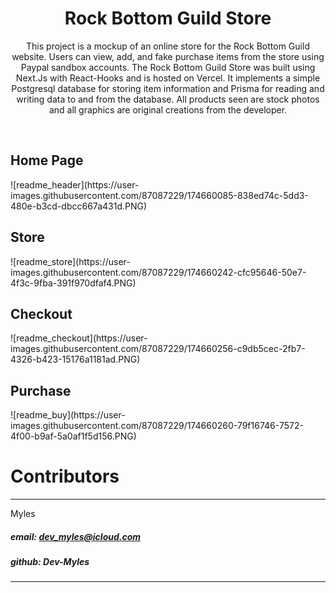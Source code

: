 <h1 align=center style=bold>Rock Bottom Guild Store</h1>

<p align=center>
 This project is a mockup of an online store for the Rock Bottom Guild website. Users can view, add, and fake purchase items from the store
  using Paypal sandbox accounts. The Rock Bottom Guild Store was built using Next.Js with React-Hooks and is hosted on Vercel. It implements a simple
  Postgresql database for storing item information and Prisma for reading and writing data to and from the database. All products seen are stock photos 
  and all graphics are original creations from the developer.
</p>
<br>
<h2>Home Page</h2>
![readme_header](https://user-images.githubusercontent.com/87087229/174660085-838ed74c-5dd3-480e-b3cd-dbcc667a431d.PNG)
<br>
<h2>Store</h2>
![readme_store](https://user-images.githubusercontent.com/87087229/174660242-cfc95646-50e7-4f3c-9fba-391f970dfaf4.PNG)
<br>
<h2>Checkout</h2>
![readme_checkout](https://user-images.githubusercontent.com/87087229/174660256-c9db5cec-2fb7-4326-b423-15176a1181ad.PNG)
<br>
<h2>Purchase</h2>
![readme_buy](https://user-images.githubusercontent.com/87087229/174660260-79f16746-7572-4f00-b9af-5a0af1f5d156.PNG)


<h1 style="bold" id="contributors"> Contributors</h1>
<hr>
Myles

##### email: dev_myles@icloud.com
##### github: Dev-Myles
<hr>
